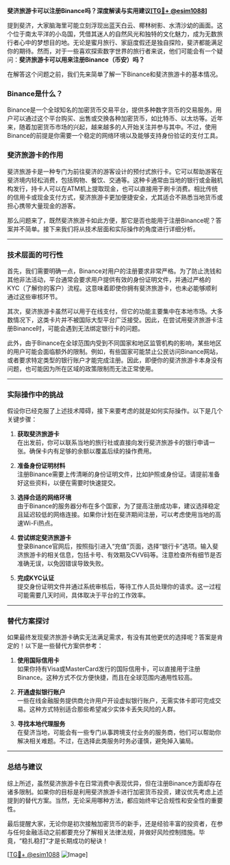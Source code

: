 **斐济旅游卡可以注册Binance吗？深度解读与实用建议[[TG💪+ @esim1088](https://t.me/s/esim1088)]**

提到斐济，大家脑海里可能立刻浮现出蓝天白云、椰林树影、水清沙幼的画面。这个位于南太平洋的小岛国，凭借其迷人的自然风光和独特的文化魅力，成为无数旅行者心中的梦想目的地。无论是蜜月旅行、家庭度假还是独自探险，斐济都能满足你的期待。然而，对于一些喜欢探索数字世界的旅行者来说，他们可能会有一个疑问：**斐济旅游卡可以用来注册Binance（币安）吗？**

在解答这个问题之前，我们先来简单了解一下Binance和斐济旅游卡的基本情况。

### Binance是什么？

Binance是一个全球知名的加密货币交易平台，提供多种数字货币的交易服务。用户可以通过这个平台购买、出售或交换各种加密货币，如比特币、以太坊等。近年来，随着加密货币市场的兴起，越来越多的人开始关注并参与其中。不过，使用Binance的前提是你需要一个稳定的网络环境以及能够支持身份验证的支付工具。

### 斐济旅游卡的作用

斐济旅游卡是一种专门为前往斐济的游客设计的预付式旅行卡。它可以帮助游客在斐济境内轻松消费，包括购物、餐饮、交通等。这种卡通常由当地的银行或金融机构发行，持卡人可以在ATM机上提取现金，也可以直接用于刷卡消费。相比传统的信用卡或现金支付方式，斐济旅游卡更加便捷安全，尤其适合不熟悉当地货币或担心携带大量现金的游客。

那么问题来了，既然斐济旅游卡如此方便，那它是否也能用于注册Binance呢？答案并不简单。接下来我们将从技术层面和实际操作的角度进行详细分析。

---

### 技术层面的可行性

首先，我们需要明确一点，Binance对用户的注册要求非常严格。为了防止洗钱和其他非法活动，平台通常会要求用户提供有效的身份证明文件，并通过严格的KYC（了解你的客户）流程。这意味着即使你拥有斐济旅游卡，也未必能够顺利通过这些审核环节。

其次，斐济旅游卡虽然可以用于在线支付，但它的功能主要集中在本地市场。大多数情况下，这类卡片并不被国际大型平台广泛接受。因此，在尝试用斐济旅游卡注册Binance时，可能会遇到无法绑定银行卡的问题。

此外，由于Binance在全球范围内受到不同国家和地区监管机构的影响，某些地区的用户可能会面临额外的限制。例如，有些国家可能禁止公民访问Binance网站，或者要求特定类型的银行账户才能完成注册。因此，即便你的斐济旅游卡本身没有问题，也可能因为所在区域的政策限制而无法正常使用。

---

### 实际操作中的挑战

假设你已经克服了上述技术障碍，接下来要考虑的就是如何实际操作。以下是几个关键步骤：

1. **获取斐济旅游卡**  
   在出发前，你可以联系当地的旅行社或直接向发行斐济旅游卡的银行申请一张。确保卡内有足够的余额以覆盖后续的操作费用。

2. **准备身份证明材料**  
   注册Binance需要上传清晰的身份证明文件，比如护照或身份证。请提前准备好这些资料，以便在需要时快速提交。

3. **选择合适的网络环境**  
   由于Binance的服务器分布在多个国家，为了提高注册成功率，建议选择稳定且延迟较低的网络连接。如果你计划在斐济期间注册，可以考虑使用当地的高速Wi-Fi热点。

4. **尝试绑定斐济旅游卡**  
   登录Binance官网后，按照指引进入“充值”页面，选择“银行卡”选项。输入斐济旅游卡的相关信息，包括卡号、有效期及CVV码等。注意检查所有细节是否准确无误，以免因错误导致失败。

5. **完成KYC认证**  
   提交身份证明文件并通过系统审核后，等待工作人员处理你的请求。这一过程可能需要几天时间，具体取决于平台的工作效率。

---

### 替代方案探讨

如果最终发现斐济旅游卡确实无法满足需求，有没有其他更优的选择呢？答案是肯定的！以下是一些替代方案供参考：

1. **使用国际信用卡**  
   如果你持有Visa或MasterCard发行的国际信用卡，可以直接用于注册Binance。这种方式不仅方便快捷，而且在全球范围内通用性较高。

2. **开通虚拟银行账户**  
   一些在线金融服务提供商允许用户开设虚拟银行账户，无需实体卡即可完成交易。这种方式特别适合那些希望减少实体卡丢失风险的人群。

3. **寻找本地代理服务**  
   在斐济当地，可能会有一些专门从事跨境支付业务的服务商，他们可以帮助你解决相关难题。不过，在选择此类服务时务必谨慎，避免掉入骗局。

---

### 总结与建议

综上所述，虽然斐济旅游卡在日常消费中表现优异，但在注册Binance方面却存在诸多限制。如果你的目标是利用斐济旅游卡进行加密货币投资，建议优先考虑上述提到的替代方案。当然，无论采用哪种方法，都应始终牢记合规性和安全性的重要性。

最后提醒大家，无论你是初次接触加密货币的新手，还是经验丰富的投资者，在参与任何金融活动之前都要充分了解相关法律法规，并做好风险控制措施。毕竟，“稳扎稳打”才是长期成功的秘诀！

[[TG💪+ @esim1088](https://t.me/s/esim1088) ![Image](https://i.postimg.cc/4NQfJmqS/Snipaste-2025-05-13-00-14-12.png)]